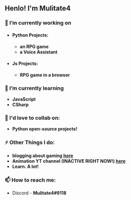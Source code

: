 ## Henlo! I'm Mulitate4 
### 🤔 I’m currently working on
- #### Python Projects:
  - **an RPG game**
  - **a Voice Assistant**

- #### Js Projects:
  - **RPG game in a browser**

### 🤯 I’m currently learning 
- **JavaScript**
- **CSharp**

### 👯 I'd love to collab on:
- **Python open-source projects!**

### ⚡ Other Things I do:
- **blogging about gaming [here](https://supergamingreport.blogspot.com)**
- **Animation YT channel (INACTIVE RIGHT NOW!) [here]()**
- **Learn. A lot!**

### 📫 How to reach me: 
- Discord - **Mulitate4#9118**
